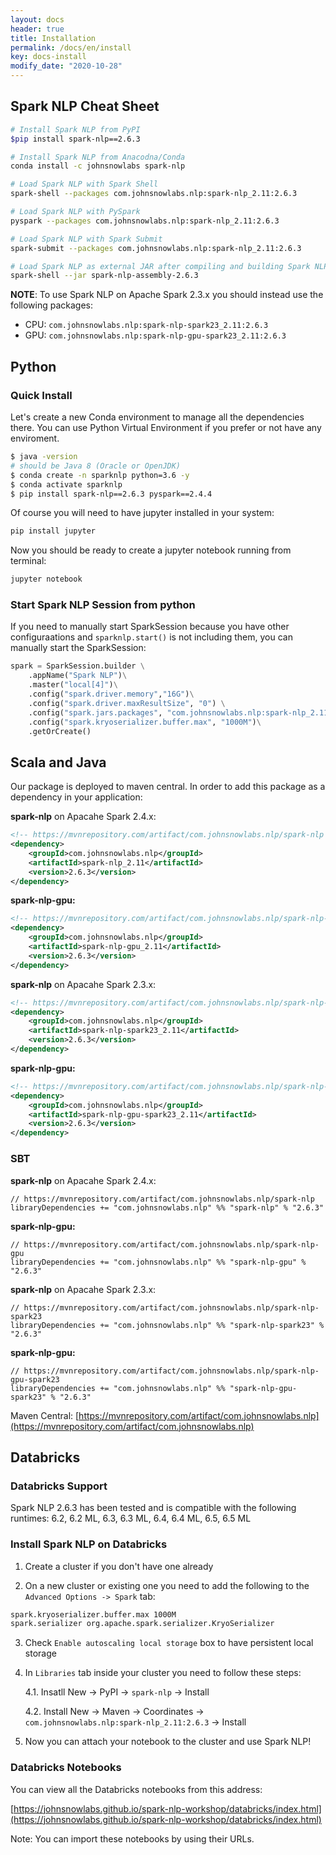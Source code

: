 ```yaml
---
layout: docs
header: true
title: Installation
permalink: /docs/en/install
key: docs-install
modify_date: "2020-10-28"
---
```


## Spark NLP Cheat Sheet

```bash
# Install Spark NLP from PyPI
$pip install spark-nlp==2.6.3

# Install Spark NLP from Anacodna/Conda
conda install -c johnsnowlabs spark-nlp

# Load Spark NLP with Spark Shell
spark-shell --packages com.johnsnowlabs.nlp:spark-nlp_2.11:2.6.3

# Load Spark NLP with PySpark
pyspark --packages com.johnsnowlabs.nlp:spark-nlp_2.11:2.6.3

# Load Spark NLP with Spark Submit
spark-submit --packages com.johnsnowlabs.nlp:spark-nlp_2.11:2.6.3

# Load Spark NLP as external JAR after compiling and building Spark NLP by `sbt assembly`
spark-shell --jar spark-nlp-assembly-2.6.3
```

**NOTE**: To use Spark NLP on Apache Spark 2.3.x you should instead use the following packages:

- CPU: `com.johnsnowlabs.nlp:spark-nlp-spark23_2.11:2.6.3`
- GPU: `com.johnsnowlabs.nlp:spark-nlp-gpu-spark23_2.11:2.6.3`

## Python

<div class="h3-box" markdown="1">

### Quick Install

Let's create a new Conda environment to manage all the dependencies there. You can use Python Virtual Environment if you prefer or not have any enviroment.

```bash
$ java -version
# should be Java 8 (Oracle or OpenJDK)
$ conda create -n sparknlp python=3.6 -y
$ conda activate sparknlp
$ pip install spark-nlp==2.6.3 pyspark==2.4.4
```

Of course you will need to have jupyter installed in your system:

```bash
pip install jupyter
```

Now you should be ready to create a jupyter notebook running from terminal:

```bash
jupyter notebook
```

</div><div class="h3-box" markdown="1">

### Start Spark NLP Session from python

If you need to manually start SparkSession because you have other configuraations and `sparknlp.start()` is not including them, you can manually start the SparkSession:

```python
spark = SparkSession.builder \
    .appName("Spark NLP")\
    .master("local[4]")\
    .config("spark.driver.memory","16G")\
    .config("spark.driver.maxResultSize", "0") \
    .config("spark.jars.packages", "com.johnsnowlabs.nlp:spark-nlp_2.11:2.6.3")\
    .config("spark.kryoserializer.buffer.max", "1000M")\
    .getOrCreate()
```

</div>

## Scala and Java

<div class="h3-box" markdown="1">

Our package is deployed to maven central. In order to add this package
as a dependency in your application:

**spark-nlp** on Apacahe Spark 2.4.x:

```xml
<!-- https://mvnrepository.com/artifact/com.johnsnowlabs.nlp/spark-nlp -->
<dependency>
    <groupId>com.johnsnowlabs.nlp</groupId>
    <artifactId>spark-nlp_2.11</artifactId>
    <version>2.6.3</version>
</dependency>
```

**spark-nlp-gpu:**

```xml
<!-- https://mvnrepository.com/artifact/com.johnsnowlabs.nlp/spark-nlp-gpu -->
<dependency>
    <groupId>com.johnsnowlabs.nlp</groupId>
    <artifactId>spark-nlp-gpu_2.11</artifactId>
    <version>2.6.3</version>
</dependency>
```

**spark-nlp** on Apacahe Spark 2.3.x:

```xml
<!-- https://mvnrepository.com/artifact/com.johnsnowlabs.nlp/spark-nlp-spark23 -->
<dependency>
    <groupId>com.johnsnowlabs.nlp</groupId>
    <artifactId>spark-nlp-spark23_2.11</artifactId>
    <version>2.6.3</version>
</dependency>
```

**spark-nlp-gpu:**

```xml
<!-- https://mvnrepository.com/artifact/com.johnsnowlabs.nlp/spark-nlp-gpu-spark23 -->
<dependency>
    <groupId>com.johnsnowlabs.nlp</groupId>
    <artifactId>spark-nlp-gpu-spark23_2.11</artifactId>
    <version>2.6.3</version>
</dependency>
```

</div><div class="h3-box" markdown="1">

### SBT

**spark-nlp** on Apacahe Spark 2.4.x:

```shell
// https://mvnrepository.com/artifact/com.johnsnowlabs.nlp/spark-nlp
libraryDependencies += "com.johnsnowlabs.nlp" %% "spark-nlp" % "2.6.3"
```

**spark-nlp-gpu:**

```shell
// https://mvnrepository.com/artifact/com.johnsnowlabs.nlp/spark-nlp-gpu
libraryDependencies += "com.johnsnowlabs.nlp" %% "spark-nlp-gpu" % "2.6.3"
```

**spark-nlp** on Apacahe Spark 2.3.x:

```shell
// https://mvnrepository.com/artifact/com.johnsnowlabs.nlp/spark-nlp-spark23
libraryDependencies += "com.johnsnowlabs.nlp" %% "spark-nlp-spark23" % "2.6.3"
```

**spark-nlp-gpu:**

```shell
// https://mvnrepository.com/artifact/com.johnsnowlabs.nlp/spark-nlp-gpu-spark23
libraryDependencies += "com.johnsnowlabs.nlp" %% "spark-nlp-gpu-spark23" % "2.6.3"
```

Maven Central: [https://mvnrepository.com/artifact/com.johnsnowlabs.nlp](https://mvnrepository.com/artifact/com.johnsnowlabs.nlp)

</div>

## Databricks

<div class="h3-box" markdown="1">

### Databricks Support

Spark NLP 2.6.3 has been tested and is compatible with the following runtimes: 6.2, 6.2 ML, 6.3, 6.3 ML, 6.4, 6.4 ML, 6.5, 6.5 ML

</div>
<div class="h3-box" markdown="1">

### Install Spark NLP on Databricks

1. Create a cluster if you don't have one already

2. On a new cluster or existing one you need to add the following to the `Advanced Options -> Spark` tab:

```bash
spark.kryoserializer.buffer.max 1000M
spark.serializer org.apache.spark.serializer.KryoSerializer
```

3. Check `Enable autoscaling local storage` box to have persistent local storage
    
4. In `Libraries` tab inside your cluster you need to follow these steps:

    4.1. Insatll New -> PyPI -> `spark-nlp` -> Install

    4.2. Install New -> Maven -> Coordinates -> `com.johnsnowlabs.nlp:spark-nlp_2.11:2.6.3` -> Install

5. Now you can attach your notebook to the cluster and use Spark NLP!

</div>

### Databricks Notebooks

You can view all the Databricks notebooks from this address:

[https://johnsnowlabs.github.io/spark-nlp-workshop/databricks/index.html](https://johnsnowlabs.github.io/spark-nlp-workshop/databricks/index.html)

Note: You can import these notebooks by using their URLs.


